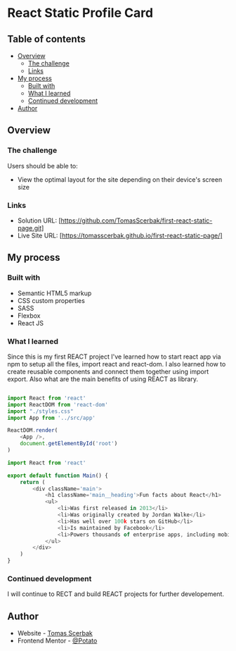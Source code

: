 # React Static Profile Card

## Table of contents

- [Overview](#overview)
  - [The challenge](#the-challenge)
  - [Links](#links)
- [My process](#my-process)
  - [Built with](#built-with)
  - [What I learned](#what-i-learned)
  - [Continued development](#continued-development)
- [Author](#author)

## Overview

### The challenge

Users should be able to:

- View the optimal layout for the site depending on their device's screen size

### Links

- Solution URL: [https://github.com/TomasScerbak/first-react-static-page.git]
- Live Site URL: [https://tomasscerbak.github.io/first-react-static-page/]

## My process

### Built with

- Semantic HTML5 markup
- CSS custom properties
- SASS
- Flexbox
- React JS

### What I learned

Since this is my first REACT project I've learned how to start react app via npm to setup all the files, import react and react-dom. I also learned how to create reusable components and connect them together using import export. Also what are the main benefits of using REACT as library.


```js

import React from 'react'
import ReactDOM from 'react-dom'
import "./styles.css"
import App from '../src/app'

ReactDOM.render(
    <App />,
    document.getElementById('root')
)

import React from 'react'

export default function Main() {
    return (
        <div className='main'>
            <h1 className='main__heading'>Fun facts about React</h1>
            <ul>
                <li>Was first released in 2013</li>
                <li>Was originally created by Jordan Walke</li>
                <li>Has well over 100k stars on GitHub</li>
                <li>Is maintained by Facebook</li>
                <li>Powers thousands of enterprise apps, including mobile apps</li>
            </ul>
        </div>
    )
}
```

### Continued development

I will continue to RECT and build REACT projects for further developement.


## Author

- Website - [Tomas Scerbak](https://tomasscerbak.github.io/tomas-scerbak-portfolio/)
- Frontend Mentor - [@Potato](https://www.frontendmentor.io/profile/TomasScerbak)
